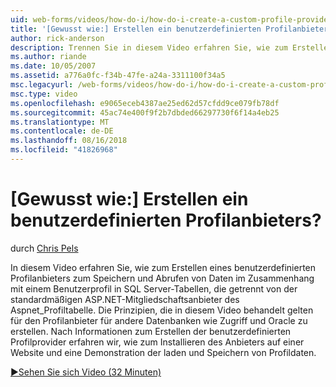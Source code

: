 ```yaml
---
uid: web-forms/videos/how-do-i/how-do-i-create-a-custom-profile-provider
title: '[Gewusst wie:] Erstellen ein benutzerdefinierten Profilanbieters? | Microsoft-Dokumentation'
author: rick-anderson
description: Trennen Sie in diesem Video erfahren Sie, wie zum Erstellen eines benutzerdefinierten Profilanbieters zum Speichern und Abrufen von Daten im Zusammenhang mit einem Benutzerprofil in SQL Server-Tabellen von t...
ms.author: riande
ms.date: 10/05/2007
ms.assetid: a776a0fc-f34b-47fe-a24a-3311100f34a5
msc.legacyurl: /web-forms/videos/how-do-i/how-do-i-create-a-custom-profile-provider
msc.type: video
ms.openlocfilehash: e9065eceb4387ae25ed62d57cfdd9ce079fb78df
ms.sourcegitcommit: 45ac74e400f9f2b7dbded66297730f6f14a4eb25
ms.translationtype: MT
ms.contentlocale: de-DE
ms.lasthandoff: 08/16/2018
ms.locfileid: "41826968"
---
```

<a name="how-do-i-create-a-custom-profile-provider"></a>[Gewusst wie:] Erstellen ein benutzerdefinierten Profilanbieters?
====================
durch [Chris Pels](https://twitter.com/chrispels)

In diesem Video erfahren Sie, wie zum Erstellen eines benutzerdefinierten Profilanbieters zum Speichern und Abrufen von Daten im Zusammenhang mit einem Benutzerprofil in SQL Server-Tabellen, die getrennt von der standardmäßigen ASP.NET-Mitgliedschaftsanbieter des Aspnet\_Profiltabelle. Die Prinzipien, die in diesem Video behandelt gelten für den Profilanbieter für andere Datenbanken wie Zugriff und Oracle zu erstellen. Nach Informationen zum Erstellen der benutzerdefinierten Profilprovider erfahren wir, wie zum Installieren des Anbieters auf einer Website und eine Demonstration der laden und Speichern von Profildaten.

[&#9654;Sehen Sie sich Video (32 Minuten)](https://channel9.msdn.com/Blogs/ASP-NET-Site-Videos/how-do-i-create-a-custom-profile-provider)

